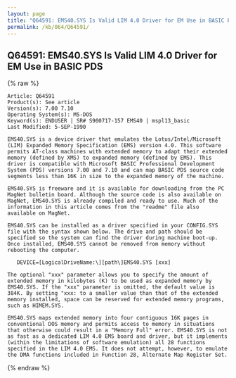 ```yaml
---
layout: page
title: "Q64591: EMS40.SYS Is Valid LIM 4.0 Driver for EM Use in BASIC PDS"
permalink: /kb/064/Q64591/
---
```


## Q64591: EMS40.SYS Is Valid LIM 4.0 Driver for EM Use in BASIC PDS

{% raw %}

	Article: Q64591
	Product(s): See article
	Version(s): 7.00 7.10
	Operating System(s): MS-DOS
	Keyword(s): ENDUSER | SR# S900717-157 EMS40 | mspl13_basic
	Last Modified: 5-SEP-1990
	
	EMS40.SYS is a device driver that emulates the Lotus/Intel/Microsoft
	(LIM) Expanded Memory Specification (EMS) version 4.0. This software
	permits AT-class machines with extended memory to adapt their extended
	memory (defined by XMS) to expanded memory (defined by EMS). This
	driver is compatible with Microsoft BASIC Professional Development
	System (PDS) versions 7.00 and 7.10 and can map BASIC PDS source code
	segments less than 16K in size to the expanded memory of the machine.
	
	EMS40.SYS is freeware and it is available for downloading from the PC
	MagNet bulletin board. Although the source code is also available on
	MagNet, EMS40.SYS is already compiled and ready to use. Much of the
	information in this article comes from the "readme" file also
	available on MagNet.
	
	EMS40.SYS can be installed as a driver specified in your CONFIG.SYS
	file with the syntax shown below. The drive and path should be
	specified so the system can find the driver during machine boot-up.
	Once installed, EMS40.SYS cannot be removed from memory without
	rebooting the computer.
	
	   DEVICE=[LogicalDriveName:\][path\]EMS40.SYS [xxx]
	
	The optional "xxx" parameter allows you to specify the amount of
	extended memory in kilobytes (K) to be used as expanded memory by
	EMS40.SYS. If the "xxx" parameter is omitted, the default value is
	384K. By setting "xxx: to a smaller value than that of the extended
	memory installed, space can be reserved for extended memory programs,
	such as HIMEM.SYS.
	
	EMS40.SYS maps extended memory into four contiguous 16K pages in
	conventional DOS memory and permits access to memory in situations
	that otherwise could result in a "Memory Full" error. EMS40.SYS is not
	as fast as a dedicated LIM 4.0 EMS board and driver, but it implements
	(within the limitations of software emulation) all 28 functions
	specified in the LIM 4.0 EMS. It does not attempt, however, to emulate
	the DMA functions included in Function 28, Alternate Map Register Set.

{% endraw %}
